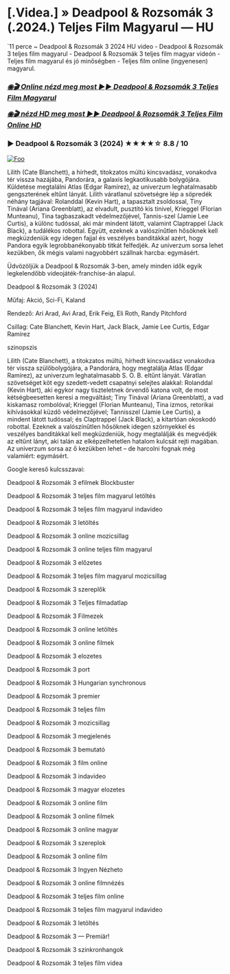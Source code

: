 # [.Videa.] » Deadpool & Rozsomák 3 (.2024.) Teljes Film Magyarul — HU

`11 perce ~ Deadpool & Rozsomák 3 2024 HU video - Deadpool & Rozsomák 3 teljes film magyarul - Deadpool & Rozsomák 3 teljes film magyar videón - Teljes film magyarul és jó minőségben - Teljes film online (ingyenesen) magyarul.

<b><i><h3> <a href="https://filmhd.cloud/hu/movie/533535/deadpool-gitbis" rel="nofollow">◉🎬 Online nézd meg most ►► Deadpool & Rozsomák 3 Teljes Film Magyarul</a></b></i></h>

<b><i><h> <a href="https://filmhd.cloud/hu/movie/533535/deadpool-gitbis" rel="nofollow">◉🎬 nézd HD meg most ►► Deadpool & Rozsomák 3 Teljes Film Online HD</a></b></i></h3>

### ▶️ Deadpool & Rozsomák 3 (2024) ★★★★☆ 8.8 / 10

<a href="https://filmhd.cloud/hu/movie/533535/deadpool-gitbis" rel="nofollow"><img src="https://camo.githubusercontent.com/917e6ed5c302499242165dcc02bdbce85c075fd21b35918eb9c0b771855261b8/68747470733a2f2f7374617469632e7769787374617469632e636f6d2f6d656469612f6232343966395f61646163386637306662336634356238383639313639366337376465313866337e6d76322e676966" alt="Foo" style="max-width: 100%;"></a>

Lilith (Cate Blanchett), a hírhedt, titokzatos múltú kincsvadász, vonakodva tér vissza hazájába, Pandorára, a galaxis legkaotikusabb bolygójára. Küldetése megtalálni Atlas (Edgar Ramírez), az univerzum leghatalmasabb gengszterének eltűnt lányát. Lilith váratlanul szövetségre lép a söpredék néhány tagjával: Rolanddal (Kevin Hart), a tapasztalt zsoldossal, Tiny Tinával (Ariana Greenblatt), az elvadult, pusztító kis tinivel, Krieggel (Florian Munteanu), Tina tagbaszakadt védelmezőjével, Tannis-szel (Jamie Lee Curtis), a különc tudóssal, aki már mindent látott, valamint Claptrappel (Jack Black), a tudálékos robottal. Együtt, ezeknek a valószínűtlen hősöknek kell megküzdeniük egy idegen fajjal és veszélyes banditákkal azért, hogy Pandora egyik legrobbanékonyabb titkát felfedjék. Az univerzum sorsa lehet kezükben, ők mégis valami nagyobbért szállnak harcba: egymásért.

Üdvözöljük a Deadpool & Rozsomák 3-ben, amely minden idők egyik legkelendőbb videojáték-franchise-án alapul.

Deadpool & Rozsomák 3 (2024)

Műfaj: Akció, Sci-Fi, Kaland

Rendező: Ari Arad, Avi Arad, Erik Feig, Eli Roth, Randy Pitchford

Csillag: Cate Blanchett, Kevin Hart, Jack Black, Jamie Lee Curtis, Edgar Ramírez

szinopszis

Lilith (Cate Blanchett), a titokzatos múltú, hírhedt kincsvadász vonakodva tér vissza szülőbolygójára, a Pandorára, hogy megtalálja Atlas (Edgar Ramírez), az univerzum leghatalmasabb S. O. B. eltűnt lányát. Váratlan szövetséget köt egy szedett-vedett csapatnyi selejtes alakkal: Rolanddal (Kevin Hart), aki egykor nagy tiszteletnek örvendő katona volt, de most kétségbeesetten keresi a megváltást; Tiny Tinával (Ariana Greenblatt), a vad kiskamasz rombolóval; Krieggel (Florian Munteanu), Tina izmos, retorikai kihívásokkal küzdő védelmezőjével; Tannisszel (Jamie Lee Curtis), a mindent látott tudóssal; és Claptrappel (Jack Black), a kitartóan okoskodó robottal. Ezeknek a valószínűtlen hősöknek idegen szörnyekkel és veszélyes banditákkal kell megküzdeniük, hogy megtalálják és megvédjék az eltűnt lányt, aki talán az elképzelhetetlen hatalom kulcsát rejti magában. Az univerzum sorsa az ő kezükben lehet – de harcolni fognak még valamiért: egymásért.

Google kereső kulcsszavai:

Deadpool & Rozsomák 3 efilmek Blockbuster

Deadpool & Rozsomák 3 teljes film magyarul letöltés

Deadpool & Rozsomák 3 teljes film magyarul indavideo

Deadpool & Rozsomák 3 letöltés

Deadpool & Rozsomák 3 online mozicsillag

Deadpool & Rozsomák 3 online teljes film magyarul

Deadpool & Rozsomák 3 előzetes

Deadpool & Rozsomák 3 teljes film magyarul mozicsillag

Deadpool & Rozsomák 3 szereplők

Deadpool & Rozsomák 3 Teljes filmadatlap

Deadpool & Rozsomák 3 Filmezek

Deadpool & Rozsomák 3 online letöltés

Deadpool & Rozsomák 3 online filmek

Deadpool & Rozsomák 3 elozetes

Deadpool & Rozsomák 3 port

Deadpool & Rozsomák 3 Hungarian synchronous

Deadpool & Rozsomák 3 premier

Deadpool & Rozsomák 3 teljes film

Deadpool & Rozsomák 3 mozicsillag

Deadpool & Rozsomák 3 megjelenés

Deadpool & Rozsomák 3 bemutató

Deadpool & Rozsomák 3 film online

Deadpool & Rozsomák 3 indavideo

Deadpool & Rozsomák 3 magyar elozetes

Deadpool & Rozsomák 3 online film

Deadpool & Rozsomák 3 online filmek

Deadpool & Rozsomák 3 online magyar

Deadpool & Rozsomák 3 szereplok

Deadpool & Rozsomák 3 online film

Deadpool & Rozsomák 3 Ingyen Nézheto

Deadpool & Rozsomák 3 online filmnézés

Deadpool & Rozsomák 3 teljes film online

Deadpool & Rozsomák 3 teljes film magyarul indavideo

Deadpool & Rozsomák 3 letöltés

Deadpool & Rozsomák 3 — Premiär!

Deadpool & Rozsomák 3 szinkronhangok

Deadpool & Rozsomák 3 teljes film videa
